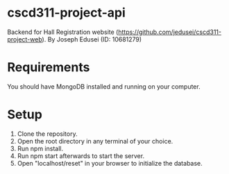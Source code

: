 # cscd311-project-api
Backend for Hall Registration website (https://github.com/jedusei/cscd311-project-web).
By Joseph Edusei (ID: 10681279)

# Requirements
You should have MongoDB installed and running on your computer.

# Setup
1.  Clone the repository.
2.  Open the root directory in any terminal of your choice.
3.  Run npm install.
4.  Run npm start afterwards to start the server.
5.  Open "localhost/reset" in your browser to initialize the database.
